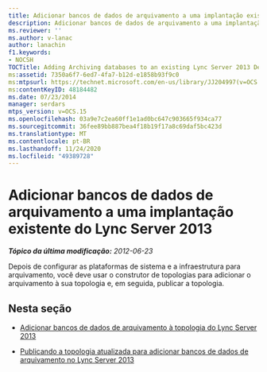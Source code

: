```yaml
---
title: Adicionar bancos de dados de arquivamento a uma implantação existente do Lync Server 2013
description: Adicionar bancos de dados de arquivamento a uma implantação existente do Lync Server 2013.
ms.reviewer: ''
ms.author: v-lanac
author: lanachin
f1.keywords:
- NOCSH
TOCTitle: Adding Archiving databases to an existing Lync Server 2013 Deployment
ms:assetid: 7350a6f7-6ed7-4fa7-b12d-e1858b93f9c0
ms:mtpsurl: https://technet.microsoft.com/en-us/library/JJ204997(v=OCS.15)
ms:contentKeyID: 48184482
ms.date: 07/23/2014
manager: serdars
mtps_version: v=OCS.15
ms.openlocfilehash: 03a9e7c2ea60ff1e1ad0bc647c903665f934ca77
ms.sourcegitcommit: 36fee89bb887bea4f18b19f17a8c69daf5bc423d
ms.translationtype: MT
ms.contentlocale: pt-BR
ms.lasthandoff: 11/24/2020
ms.locfileid: "49389728"
---
```

# <a name="adding-archiving-databases-to-an-existing-lync-server-2013-deployment"></a>Adicionar bancos de dados de arquivamento a uma implantação existente do Lync Server 2013

<div data-xmlns="http://www.w3.org/1999/xhtml">

<div class="topic" data-xmlns="http://www.w3.org/1999/xhtml" data-msxsl="urn:schemas-microsoft-com:xslt" data-cs="https://msdn.microsoft.com/">

<div data-asp="https://msdn2.microsoft.com/asp">



</div>

<div id="mainSection">

<div id="mainBody">

<span> </span>

_**Tópico da última modificação:** 2012-06-23_

Depois de configurar as plataformas de sistema e a infraestrutura para arquivamento, você deve usar o construtor de topologias para adicionar o arquivamento à sua topologia e, em seguida, publicar a topologia.

<div>

## <a name="in-this-section"></a>Nesta seção

  - [Adicionar bancos de dados de arquivamento à topologia do Lync Server 2013](lync-server-2013-adding-archiving-databases-to-the-lync-server-2013-topology.md)

  - [Publicando a topologia atualizada para adicionar bancos de dados de arquivamento no Lync Server 2013](lync-server-2013-publishing-the-updated-topology-to-add-archiving-databases.md)

</div>

</div>

<span> </span>

</div>

</div>

</div>

